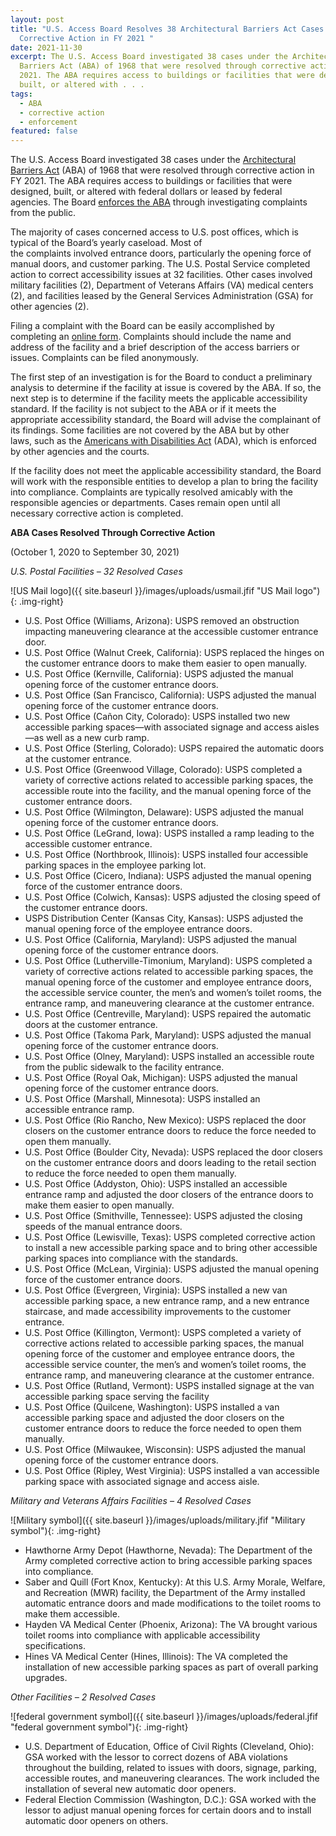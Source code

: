 ```yaml
---
layout: post
title: "U.S. Access Board Resolves 38 Architectural Barriers Act Cases Through
  Corrective Action in FY 2021 "
date: 2021-11-30
excerpt: The U.S. Access Board investigated 38 cases under the Architectural
  Barriers Act (ABA) of 1968 that were resolved through corrective action in FY
  2021. The ABA requires access to buildings or facilities that were designed,
  built, or altered with . . .
tags:
  - ABA
  - corrective action
  - enforcement
featured: false
---
```

The U.S. Access Board investigated 38 cases under the [Architectural Barriers Act](https://www.access-board.gov/aba/) (ABA) of 1968 that were resolved through corrective action in FY 2021. The ABA requires access to buildings or facilities that were designed, built, or altered with federal dollars or leased by federal agencies. The Board [enforces the ABA](https://www.access-board.gov/enforcement/) through investigating complaints from the public. 

The majority of cases concerned access to U.S. post offices, which is typical of the Board’s yearly caseload. Most of the complaints involved entrance doors, particularly the opening force of manual doors, and customer parking. The U.S. Postal Service completed action to correct accessibility issues at 32 facilities. Other cases involved military facilities (2), Department of Veterans Affairs (VA) medical centers (2), and facilities leased by the General Services Administration (GSA) for other agencies (2).   

Filing a complaint with the Board can be easily accomplished by completing an [online form](https://www.access-board.gov/enforcement/complaint.html). Complaints should include the name and address of the facility and a brief description of the access barriers or issues. Complaints can be filed anonymously. 

The first step of an investigation is for the Board to conduct a preliminary analysis to determine if the facility at issue is covered by the ABA. If so, the next step is to determine if the facility meets the applicable accessibility standard. If the facility is not subject to the ABA or if it meets the appropriate accessibility standard, the Board will advise the complainant of its findings. Some facilities are not covered by the ABA but by other laws, such as the [Americans with Disabilities Act](https://www.access-board.gov/ada/) (ADA), which is enforced by other agencies and the courts. 

If the facility does not meet the applicable accessibility standard, the Board will work with the responsible entities to develop a plan to bring the facility into compliance. Complaints are typically resolved amicably with the responsible agencies or departments. Cases remain open until all necessary corrective action is completed. 

**ABA Cases Resolved Through Corrective Action** 

(October 1, 2020 to September 30, 2021) 

*U.S. Postal Facilities – 32 Resolved Cases*

![US Mail logo]({{ site.baseurl }}/images/uploads/usmail.jfif "US Mail logo"){: .img-right}

* U.S. Post Office (Williams, Arizona): USPS removed an obstruction impacting maneuvering clearance at the accessible customer entrance door.  
* U.S. Post Office (Walnut Creek, California): USPS replaced the hinges on the customer entrance doors to make them easier to open manually. 
* U.S. Post Office (Kernville, California): USPS adjusted the manual opening force of the customer entrance doors. 
* U.S. Post Office (San Francisco, California): USPS adjusted the manual opening force of the customer entrance doors.  
* U.S. Post Office (Cañon City, Colorado): USPS installed two new accessible parking spaces—with associated signage and access aisles—as well as a new curb ramp. 
* U.S. Post Office (Sterling, Colorado): USPS repaired the automatic doors at the customer entrance. 
* U.S. Post Office (Greenwood Village, Colorado): USPS completed a variety of corrective actions related to accessible parking spaces, the accessible route into the facility, and the manual opening force of the customer entrance doors. 
* U.S. Post Office (Wilmington, Delaware): USPS adjusted the manual opening force of the customer entrance doors. 
* U.S. Post Office (LeGrand, Iowa): USPS installed a ramp leading to the accessible customer entrance. 
* U.S. Post Office (Northbrook, Illinois): USPS installed four accessible parking spaces in the employee parking lot. 
* U.S. Post Office (Cicero, Indiana): USPS adjusted the manual opening force of the customer entrance doors. 
* U.S. Post Office (Colwich, Kansas): USPS adjusted the closing speed of the customer entrance doors. 
* USPS Distribution Center (Kansas City, Kansas): USPS adjusted the manual opening force of the employee entrance doors.  
* U.S. Post Office (California, Maryland): USPS adjusted the manual opening force of the customer entrance doors. 
* U.S. Post Office (Lutherville-Timonium, Maryland): USPS completed a variety of corrective actions related to accessible parking spaces, the manual opening force of the customer and employee entrance doors, the accessible service counter, the men’s and women’s toilet rooms, the entrance ramp, and maneuvering clearance at the customer entrance.  
* U.S. Post Office (Centreville, Maryland): USPS repaired the automatic doors at the customer entrance.  
* U.S. Post Office (Takoma Park, Maryland): USPS adjusted the manual opening force of the customer entrance doors. 
* U.S. Post Office (Olney, Maryland): USPS installed an accessible route from the public sidewalk to the facility entrance.  
* U.S. Post Office (Royal Oak, Michigan): USPS adjusted the manual opening force of the customer entrance doors. 
* U.S. Post Office (Marshall, Minnesota): USPS installed an accessible entrance ramp.  
* U.S. Post Office (Rio Rancho, New Mexico): USPS replaced the door closers on the customer entrance doors to reduce the force needed to open them manually. 
* U.S. Post Office (Boulder City, Nevada): USPS replaced the door closers on the customer entrance doors and doors leading to the retail section to reduce the force needed to open them manually.  
* U.S. Post Office (Addyston, Ohio): USPS installed an accessible entrance ramp and adjusted the door closers of the entrance doors to make them easier to open manually. 
* U.S. Post Office (Smithville, Tennessee): USPS adjusted the closing speeds of the manual entrance doors.  
* U.S. Post Office (Lewisville, Texas): USPS completed corrective action to install a new accessible parking space and to bring other accessible parking spaces into compliance with the standards. 
* U.S. Post Office (McLean, Virginia): USPS adjusted the manual opening force of the customer entrance doors. 
* U.S. Post Office (Evergreen, Virginia): USPS installed a new van accessible parking space, a new entrance ramp, and a new entrance staircase, and made accessibility improvements to the customer entrance.  
* U.S. Post Office (Killington, Vermont): USPS completed a variety of corrective actions related to accessible parking spaces, the manual opening force of the customer and employee entrance doors, the accessible service counter, the men’s and women’s toilet rooms, the entrance ramp, and maneuvering clearance at the customer entrance. 
* U.S. Post Office (Rutland, Vermont): USPS installed signage at the van accessible parking space serving the facility 
* U.S. Post Office (Quilcene, Washington): USPS installed a van accessible parking space and adjusted the door closers on the customer entrance doors to reduce the force needed to open them manually.  
* U.S. Post Office (Milwaukee, Wisconsin): USPS adjusted the manual opening force of the customer entrance doors. 
* U.S. Post Office (Ripley, West Virginia): USPS installed a van accessible parking space with associated signage and access aisle. 

*Military and Veterans Affairs Facilities – 4 Resolved Cases*

![Military symbol]({{ site.baseurl }}/images/uploads/military.jfif "Military symbol"){: .img-right}

* Hawthorne Army Depot (Hawthorne, Nevada): The Department of the Army completed corrective action to bring accessible parking spaces into compliance. 
* Saber and Quill (Fort Knox, Kentucky): At this U.S. Army Morale, Welfare, and Recreation (MWR) facility, the Department of the Army installed automatic entrance doors and made modifications to the toilet rooms to make them accessible.    
* Hayden VA Medical Center (Phoenix, Arizona): The VA brought various toilet rooms into compliance with applicable accessibility specifications.  
* Hines VA Medical Center (Hines, Illinois): The VA completed the installation of new accessible parking spaces as part of overall parking upgrades. 

*Other Facilities – 2 Resolved Cases*

![federal government symbol]({{ site.baseurl }}/images/uploads/federal.jfif "federal government symbol"){: .img-right}

* U.S. Department of Education, Office of Civil Rights (Cleveland, Ohio): GSA worked with the lessor to correct dozens of ABA violations throughout the building, related to issues with doors, signage, parking, accessible routes, and maneuvering clearances. The work included the installation of several new automatic door openers.  
* Federal Election Commission (Washington, D.C.): GSA worked with the lessor to adjust manual opening forces for certain doors and to install automatic door openers on others.

